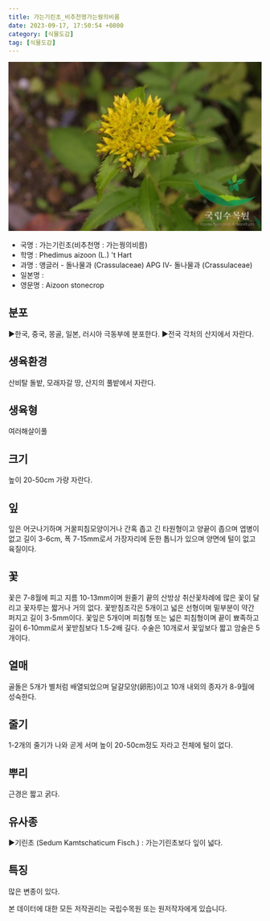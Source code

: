 ```yaml
---
title: 가는기린초_비추천명가는꿩의비름
date: 2023-09-17, 17:50:54 +0800
category: [식물도감]
tag: [식물도감]
---
```




![가는기린초[비추천명 : 가는꿩의비름]](/assets/img/fileUpload/plants/basic/Crassulaceae/Sedum/18443/1_th2.JPG)
- 국명 : 가는기린초(비추천명 : 가는꿩의비름)
- 학명 : Phedimus aizoon (L.) 't Hart
- 과명 : 앵글러 - 돌나물과 (Crassulaceae) APG Ⅳ- 돌나물과 (Crassulaceae)
- 일본명 : 
- 영문명 : Aizoon stonecrop


## 분포
▶한국, 중국, 몽골, 일본, 러시아 극동부에 분포한다.
▶전국 각처의 산지에서 자란다.
## 생육환경
산비탈 돌밭, 모래자갈 땅, 산지의 풀밭에서 자란다.
## 생육형
여러해살이풀 
## 크기
높이 20-50cm 가량 자란다.
## 잎
잎은 어긋나기하며 거꿀피침모양이거나 간혹 좁고 긴 타원형이고 양끝이 좁으며 엽병이 없고 길이 3-6cm, 폭 7-15mm로서 가장자리에 둔한 톱니가 있으며 양면에 털이 없고 육질이다.
## 꽃
꽃은 7-8월에 피고 지름 10-13mm이며 원줄기 끝의 산방상 취산꽃차례에 많은 꽃이 달리고 꽃자루는 짧거나 거의 없다. 꽃받침조각은 5개이고 넓은 선형이며 밑부분이 약간 퍼지고 길이 3-5mm이다. 꽃잎은 5개이며 피침형 또는 넓은 피침형이며 끝이 뾰족하고 길이 6-10mm로서 꽃받침보다 1.5-2배 길다. 수술은 10개로서 꽃잎보다 짧고 암술은 5개이다.
## 열매
골돌은 5개가 별처럼 배열되었으며 달걀모양(卵形)이고 10개 내외의 종자가 8-9월에 성숙한다.
## 줄기
1-2개의 줄기가 나와 곧게 서며 높이 20-50cm정도 자라고 전체에 털이 없다.
## 뿌리
근경은 짧고 굵다.
## 유사종
▶기린초 (Sedum Kamtschaticum Fisch.) : 가는기린초보다 잎이 넓다.
## 특징
많은 변종이 있다.






본 데이터에 대한 모든 저작권리는 국립수목원 또는 원저작자에게 있습니다.
